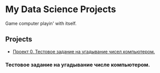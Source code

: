 # My Data Science Projects
Game computer playin' with itself.
## Projects
* [Проект 0. Тестовое задание на угадывание чисел компьютером.]()
### Тестовое задание на угадывание числе компьютером.
